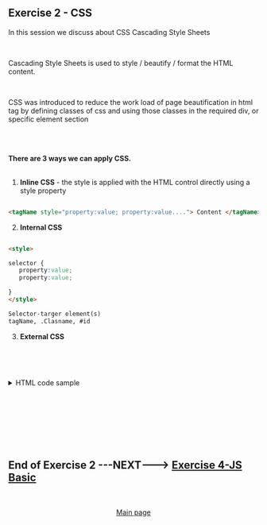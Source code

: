 ## Exercise 2 - CSS

In this session we discuss about CSS Cascading Style Sheets

</br>

Cascading Style Sheets is used to style / beautify / format the HTML content.

</br>

CSS was introduced to reduce the work load of page beautification in html tag by defining classes of css and using those classes in the required div, or specific element section 

</br></br>

**There are 3 ways we can apply CSS.**
</br></br>

1. **Inline CSS** - the style is applied with the HTML control directly using a style property

```html

<tagName style="property:value; property:value...."> Content </tagName>

```

2. **Internal CSS**

```html

<style>

selector {
   property:value;
   property:value;

}
</style>

Selector-targer element(s)
tagName, .Clasname, #id

```

3. **External CSS**

```html

```

</br></br>

<details>
<summary> HTML code sample </summary>
</br>
</br>

```html

<html>

<head>
    <script>
    </script>

<!-- MetaData info for webpage -->

<meta name="encoding" content="utf-8" />
<meta name="description" content="Basic HTML5 learning web page" />
<meta name="Author" content="Dante" />
<meta name="keywords" content="HTML5 learn html tutorials" />

<!-- internal CSS -->
<style>

    h2{ color: white;       
    border: 4px dotted ;
    }
    
    p{ color: rgb(0, 0, 0) ; border: 1px ; border-style : inset ;
    }

    .box-content{
      color: white;
      background-color: teal;
      width: 300;
      border: 1px solid black;
    }

    #idUser{ background-color: black;
             color: yellowgreen;
    }

    #idPass{ background-color: darkblue;
             color: yellow;
    }

    .abbr{
      font-family: cursive ;
      color: yellow;
      font: bolder;
    }

</style>

</head>

<body>
  
<!-- inline CSS -->  
<body style="background-color: rgb(12, 112, 212);">

<!-- <body style="background-color: yellowgreen;"> -->

<div class="box">
<div class="box-title">
  <h2>What is <Span class="abbr">HTML</span></h2>
</div>

<div class="box-content">
  <p> HTML stands for
      <b><em>
          Hyper Text Markup Language
      </em>
  </b>, it is used for designign static web content
  </p>
</div>  
</div>

<div class="box">
  <div class="box-title">
  <h2>What is <Span class="abbr">CSS</Span></h2>
</div>

<div class="box-content">  
  <p> 
  CSS stands for Cascading Style Sheets, It is used to style / beautify our content
  </p>
</div>  
</div>

<div class="box">
  <div class="box-title">
  <h2>What is <Span class="abbr">JS</Span></h2>
</div>

<div class="box-content">   
  <p> 
  JS stands for Java Script, it is teh browser's programming lanaguage
  </p> 
</div>  
</div>


<br><br><br>

    <!-- Form with action definition-->
    <form method="GET" action="https://www.gmail.com">

      <label>User Name</label>
      <input id="idUser" name="usr">

      <br><br>

      <label>Password</label>
      <input id="idPass" name="pass" type="password">

      <br><br>
      <!-- this SUBMIT button will take the values mentioend with type name for input fields-->
      <input type="submit"><br>
  </form>

</body>

</html>

```

</br>
</br>

[refer w3schools website for detailed understanding on CSS](https://www.w3schools.com)

</br>
</br>
</details>

</br></br>
</br></br>
</br></br>

## End of Exercise 2 ---NEXT---> <a href="https://github.com/Octavius-Dante/Arthelais/tree/main/ex_4"> Exercise 4-JS Basic </a>
</br>
<p align="center"> <a href="https://github.com/Octavius-Dante/Arthelais/tree/main"> Main page </a> </p>


<!--

<details>
<summary> <b> ALL CODE CHANGES - TODAY SESSION </b> </summary>
</br>
</br>

</br>
</br>
<img src="./files/capmd12-96a.png" >
</br>
</br>
</details>

-->